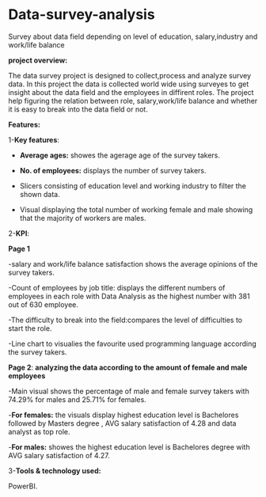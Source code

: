 # Data-survey-analysis
Survey about data field depending on level of education, salary,industry and work/life balance

**project overview:**

The data survey project is designed to collect,process and analyze survey data. In this project the data is collected world wide using surveyes to get insight about the data field and the employees in diffirent roles.
The project help figuring the relation between role, salary,work/life balance and whether it is easy to break into the data field or not.

**Features:**

1-**Key features**:
  - **Average ages:** showes the agerage age of the survey takers.
   
  -  **No. of employees:** displays the number of survey takers.
    
  -  Slicers consisting of education level and working industry to filter the shown data.
    
  -  Visual displaying the total number of working female and male showing that the majority of workers are males.
    
2-**KPI**:

**Page 1**

-salary and work/life balance satisfaction shows the average opinions of the survey takers.

-Count of employees by job title: displays the different numbers of employees in each role with Data Analysis as the highest number with 381 out of 630 employee.

-The difficulty to break into the field:compares the level of difficulties to start the role.

-Line chart to visualies the favourite used programming language according the survey takers.

**Page 2**: **analyzing the data according to the amount of female and male employees**

-Main visual shows the percentage of male and female survey takers with 74.29% for males and 25.71% for females.

-**For females:** the visuals display highest education level is Bachelores followed by Masters degree , AVG salary satisfaction of 4.28 and data analyst as top role.

-**For males:** showes the highest education level is Bachelores degree with AVG salary satisfaction of 4.27.


3-**Tools & technology used:**

PowerBI.


